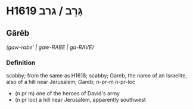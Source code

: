 # H1619 גָּרֵב / גרב

## Gârêb

_(gaw-rabe' | ɡaw-RABE | ɡa-RAVE)_

### Definition

scabby; from the same as H1618; scabby; Gareb, the name of an Israelite, also of a hill near Jerusalem; Gareb; n-pr-m n-pr-loc

- (n pr m) one of the heroes of David's army
- (n pr loc) a hill near Jerusalem, apparently southwest
